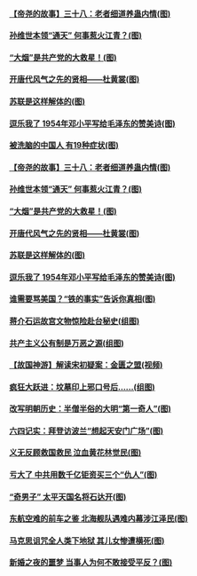 #### [【帝尧的故事】三十八：老者细道养蛊内情(图)](../pages/p6/980553.md) 
#### [孙维世本领“通天” 何事惹火江青？(图)](../pages/p6/1001619.md) 
#### [“大烟”是共产党的大救星！(图)](../pages/p6/1001827.md) 
#### [开唐代风气之先的贤相——杜黄裳(图)](../pages/p6/1001116.md) 
#### [苏联是这样解体的(图)](../pages/p6/1001480.md) 
#### [逗乐我了 1954年邓小平写给毛泽东的赞美诗(图)](../pages/p6/1001615.md) 
#### [被洗脑的中国人 有19种症状(图)](../pages/p6/1002061.md) 
#### [【帝尧的故事】三十八：老者细道养蛊内情(图)](../pages/p6/980553.md) 
#### [孙维世本领“通天” 何事惹火江青？(图)](../pages/p6/1001619.md) 
#### [“大烟”是共产党的大救星！(图)](../pages/p6/1001827.md) 
#### [开唐代风气之先的贤相——杜黄裳(图)](../pages/p6/1001116.md) 
#### [苏联是这样解体的(图)](../pages/p6/1001480.md) 
#### [逗乐我了 1954年邓小平写给毛泽东的赞美诗(图)](../pages/p6/1001615.md) 
#### [谁需要骂美国？“铁的事实”告诉你真相(图)](../pages/p6/1001424.md) 
#### [蒋介石运故宫文物惊险赴台秘史(组图)](../pages/p6/1002027.md) 
#### [共产主义公有制是万恶之源(组图)](../pages/p6/1001716.md) 
#### [【故国神游】解读宋初疑案：金匮之盟(视频)](../pages/p6/1001981.md) 
#### [疯狂大跃进：坟墓印上邪口号后……(组图)](../pages/p6/1001713.md) 
#### [改写明朝历史：半僧半俗的大明“第一奇人”(图)](../pages/p6/1001881.md) 
#### [六四记实：拜登访波兰“想起天安门广场”(图)](../pages/p6/993163.md) 
#### [义无反顾救国救民 泣血黄花林觉民(图)](../pages/p6/1001620.md) 
#### [亏大了 中共用数千亿钜资买三个“仇人”(图)](../pages/p6/1001417.md) 
#### [“奇男子” 太平天国名将石达开(图)](../pages/p6/1001834.md) 
#### [东航空难的前车之鉴 北海舰队遇难内幕涉江泽民(图)](../pages/p6/1001760.md) 
#### [马克思诅咒全人类下地狱 其儿女惨遭横死(图)](../pages/p6/1001715.md) 
#### [新婚之夜的噩梦 当事人为何不敢接受平反？(图)](../pages/p6/1001762.md) 
